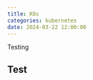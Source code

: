 ```yaml
---
title: K8s
categories: kubernetes
date: 2024-03-22 12:00:00
---
```




Testing

<!--more-->

## Test